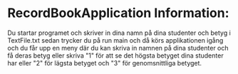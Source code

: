 # RecordBookApplication Information:
Du startar programet och skriver in dina namn på dina studenter och betyg i TextFile.txt sedan trycker du på run main och då
körs applikationen igång och du får upp en meny där du kan skriva in namnen på dina studenter och få deras betyg eller skriva "1" för att se det högsta betyget dina
studenter har eller "2" för lägsta betyget och "3" för genomsnittliga betyget.
